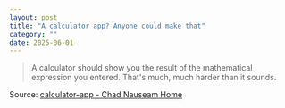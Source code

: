 ```yaml
---
layout: post
title: "A calculator app? Anyone could make that"
category: ""
date: 2025-06-01
---
```


>A calculator should show you the result of the mathematical expression you entered. That's much, much harder than it sounds.

Source: [calculator-app - Chad Nauseam Home](https://chadnauseam.com/coding/random/calculator-app)
